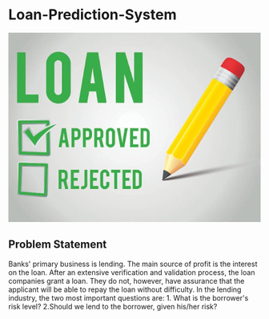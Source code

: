 # Loan-Prediction-System
![alt text](https://github.com/Venedah/Loan-Prediction-System/blob/main/Images/1.LOAN%20PREDICTION%20SYSTEM.jpeg)

## Problem Statement
Banks' primary business is lending. The main source of profit is the interest on the loan. After an extensive verification and validation process, the loan companies grant a loan. They do not, however, have assurance that the applicant will be able to repay the loan without difficulty. In the lending industry, the two most important questions are:
    1. What is the borrower's risk level?
    2.Should we lend to the borrower, given his/her risk?